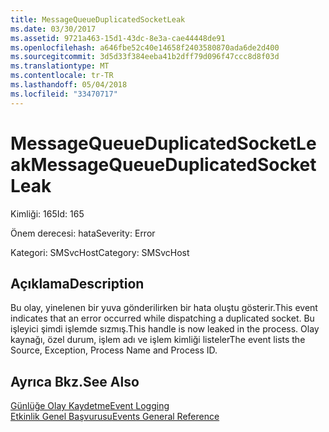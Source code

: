 ```yaml
---
title: MessageQueueDuplicatedSocketLeak
ms.date: 03/30/2017
ms.assetid: 9721a463-15d1-43dc-8e3a-cae44448de91
ms.openlocfilehash: a646fbe52c40e14658f2403580870ada6de2d400
ms.sourcegitcommit: 3d5d33f384eeba41b2dff79d096f47ccc8d8f03d
ms.translationtype: MT
ms.contentlocale: tr-TR
ms.lasthandoff: 05/04/2018
ms.locfileid: "33470717"
---
```

# <a name="messagequeueduplicatedsocketleak"></a><span data-ttu-id="2d995-102">MessageQueueDuplicatedSocketLeak</span><span class="sxs-lookup"><span data-stu-id="2d995-102">MessageQueueDuplicatedSocketLeak</span></span>
<span data-ttu-id="2d995-103">Kimliği: 165</span><span class="sxs-lookup"><span data-stu-id="2d995-103">Id: 165</span></span>  
  
 <span data-ttu-id="2d995-104">Önem derecesi: hata</span><span class="sxs-lookup"><span data-stu-id="2d995-104">Severity: Error</span></span>  
  
 <span data-ttu-id="2d995-105">Kategori: SMSvcHost</span><span class="sxs-lookup"><span data-stu-id="2d995-105">Category: SMSvcHost</span></span>  
  
## <a name="description"></a><span data-ttu-id="2d995-106">Açıklama</span><span class="sxs-lookup"><span data-stu-id="2d995-106">Description</span></span>  
 <span data-ttu-id="2d995-107">Bu olay, yinelenen bir yuva gönderilirken bir hata oluştu gösterir.</span><span class="sxs-lookup"><span data-stu-id="2d995-107">This event indicates that an error occurred while dispatching a duplicated socket.</span></span> <span data-ttu-id="2d995-108">Bu işleyici şimdi işlemde sızmış.</span><span class="sxs-lookup"><span data-stu-id="2d995-108">This handle is now leaked in the process.</span></span> <span data-ttu-id="2d995-109">Olay kaynağı, özel durum, işlem adı ve işlem kimliği listeler</span><span class="sxs-lookup"><span data-stu-id="2d995-109">The event lists the Source, Exception, Process Name and Process ID.</span></span>  
  
## <a name="see-also"></a><span data-ttu-id="2d995-110">Ayrıca Bkz.</span><span class="sxs-lookup"><span data-stu-id="2d995-110">See Also</span></span>  
 [<span data-ttu-id="2d995-111">Günlüğe Olay Kaydetme</span><span class="sxs-lookup"><span data-stu-id="2d995-111">Event Logging</span></span>](../../../../../docs/framework/wcf/diagnostics/event-logging/index.md)  
 [<span data-ttu-id="2d995-112">Etkinlik Genel Başvurusu</span><span class="sxs-lookup"><span data-stu-id="2d995-112">Events General Reference</span></span>](../../../../../docs/framework/wcf/diagnostics/event-logging/events-general-reference.md)
